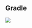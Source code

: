 ## Gradle
[![](https://jitpack.io/v/zj565061763/imsdk-tencent.svg)](https://jitpack.io/#zj565061763/imsdk-tencent)
